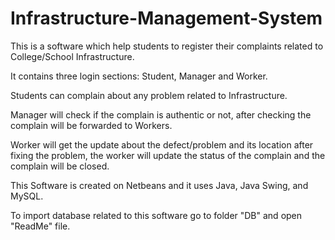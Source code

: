 # Infrastructure-Management-System

This is a software which help students to register their complaints related to College/School Infrastructure.

It contains three login sections: Student, Manager and Worker.

Students can complain about any problem related to Infrastructure.

Manager will check if the complain is authentic or not, after checking the complain will be forwarded to Workers.

Worker will get the update about the defect/problem and its location after fixing the problem, the worker will update the status of the complain and the complain will be closed.

This Software is created on Netbeans and it uses Java, Java Swing, and MySQL.

To import database related to this software go to folder "DB" and open "ReadMe" file.
